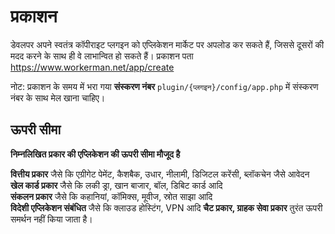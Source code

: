 # प्रकाशन

डेवलपर अपने स्वतंत्र कॉपीराइट प्लगइन को एप्लिकेशन मार्केट पर अपलोड कर सकते हैं, जिससे दूसरों की मदद करने के साथ ही वे लाभान्वित हो सकते हैं।
प्रकाशन पता https://www.workerman.net/app/create

नोट: प्रकाशन के समय में भरा गया **संस्करण नंबर** `plugin/{प्लगइन}/config/app.php` में संस्करण नंबर के साथ मेल खाना चाहिए।

## ऊपरी सीमा
**निम्नलिखित प्रकार की एप्लिकेशन की ऊपरी सीमा मौजूद है**

**वित्तीय प्रकार** जैसे कि एग्रीगेट पेमेंट, कैशबैक, उधार, नीलामी, डिजिटल करेंसी, ब्लॉकचेन जैसे आवेदन  
**खेल कार्ड प्रकार** जैसे कि लकी ड्रा, खान बाजार, बॉल, डिबिट कार्ड आदि  
**संकलन प्रकार** जैसे कि कहानियां, कॉमिक्स, मूवीज, स्रोत साझा आदि  
**विदेशी एप्लिकेशन संबंधित** जैसे कि क्लाउड होस्टिंग, VPN आदि
**चैट प्रकार, ग्राहक सेवा प्रकार** तुरंत ऊपरी समर्थन नहीं किया जाता है।
